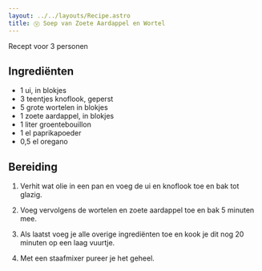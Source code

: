 ```yaml
---
layout: ../../layouts/Recipe.astro
title: Ⓥ Soep van Zoete Aardappel en Wortel
---
```

R﻿ecept voor 3 personen

## Ingrediënten

* 1﻿ ui, in blokjes
* 3﻿ teentjes knoflook, geperst
* 5﻿ grote wortelen in blokjes
* 1﻿ zoete aardappel, in blokjes
* 1﻿ liter groentebouillon
* 1﻿ el paprikapoeder
* 0﻿,5 el oregano



## Bereiding

1. V﻿erhit wat olie in een pan en voeg de ui en knoflook toe en bak tot glazig. 


2. V﻿oeg vervolgens de wortelen en zoete aardappel toe en bak 5 minuten mee. 
3. A﻿ls laatst voeg je alle overige ingrediënten toe en kook je dit nog 20 minuten op een laag vuurtje.
4. M﻿et een staafmixer pureer je het geheel.